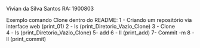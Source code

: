 Vivian da Silva Santos
RA: 1900803

Exemplo comando Clone dentro do README: 
1 - Criando um repositório via interface web (print_01) 
2 - ls (print_Diretorio_Vazio_Clone)
3 - Clone  
4 - ls (print_Diretorio_Vazio_Clone)
5- add 
6 - ll (print_add)
7- Commit -m 
8 - ll (print_commit)
